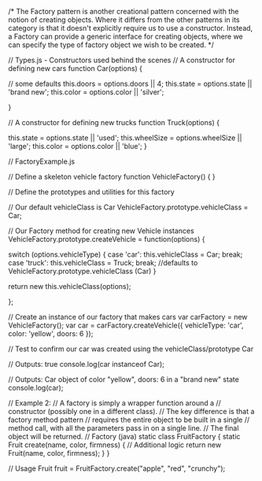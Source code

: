 /*
 The Factory pattern is another creational pattern concerned with the notion of creating objects.
 Where it differs from the other patterns in its category is that it doesn't explicitly require
 us to use a constructor. Instead, a Factory can provide a generic interface for creating objects,
 where we can specify the type of factory object we wish to be created.
 */

// Types.js - Constructors used behind the scenes
// A constructor for defining new cars
function Car(options) {

  // some defaults
  this.doors = options.doors || 4;
  this.state = options.state || 'brand new';
  this.color = options.color || 'silver';

}

// A constructor for defining new trucks
function Truck(options) {

  this.state = options.state || 'used';
  this.wheelSize = options.wheelSize || 'large';
  this.color = options.color || 'blue';
}


// FactoryExample.js

// Define a skeleton vehicle factory
function VehicleFactory() {
}

// Define the prototypes and utilities for this factory

// Our default vehicleClass is Car
VehicleFactory.prototype.vehicleClass = Car;

// Our Factory method for creating new Vehicle instances
VehicleFactory.prototype.createVehicle = function(options) {

  switch (options.vehicleType) {
    case 'car':
      this.vehicleClass = Car;
      break;
    case 'truck':
      this.vehicleClass = Truck;
      break;
    //defaults to VehicleFactory.prototype.vehicleClass (Car)
  }

  return new this.vehicleClass(options);

};

// Create an instance of our factory that makes cars
var carFactory = new VehicleFactory();
var car = carFactory.createVehicle({
  vehicleType: 'car',
  color: 'yellow',
  doors: 6
});

// Test to confirm our car was created using the vehicleClass/prototype Car

// Outputs: true
console.log(car instanceof Car);

// Outputs: Car object of color "yellow", doors: 6 in a "brand new" state
console.log(car);

// Example 2:
// A factory is simply a wrapper function around a
// constructor (possibly one in a different class).
// The key difference is that a factory method pattern 
// requires the entire object to be built in a single 
// method call, with all the parameters pass in on a single line.
// The final object will be returned.
 // Factory (java)
static class FruitFactory {
    static Fruit create(name, color, firmness) {
        // Additional logic
        return new Fruit(name, color, firmness);
    }
}

// Usage
Fruit fruit = FruitFactory.create("apple", "red", "crunchy");